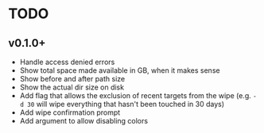# TODO

## v0.1.0+
- Handle access denied errors
- Show total space made available in GB, when it makes sense
- Show before and after path size
- Show the actual dir size on disk
- Add flag that allows the exclusion of recent targets from the wipe (e.g. `-d 30` will wipe everything that hasn't been touched in 30 days)
- Add wipe confirmation prompt
- Add argument to allow disabling colors
